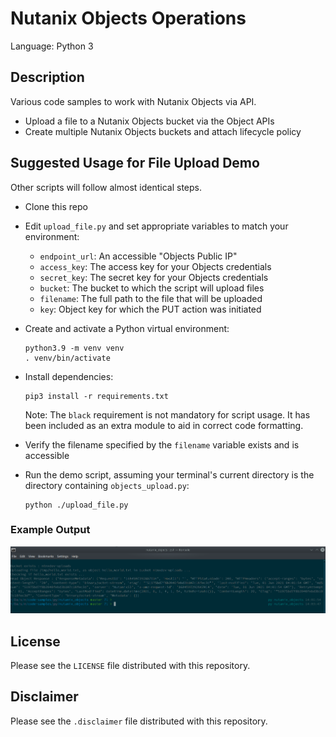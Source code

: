 # Nutanix Objects Operations

Language: Python 3

## Description

Various code samples to work with Nutanix Objects via API.

- Upload a file to a Nutanix Objects bucket via the Object APIs
- Create multiple Nutanix Objects buckets and attach lifecycle policy

## Suggested Usage for File Upload Demo

Other scripts will follow almost identical steps.

- Clone this repo
- Edit `upload_file.py` and set appropriate variables to match your environment:

  - `endpoint_url`: An accessible "Objects Public IP"
  - `access_key`: The access key for your Objects credentials
  - `secret_key`: The secret key for your Objects credentials
  - `bucket`: The bucket to which the script will upload files
  - `filename`: The full path to the file that will be uploaded
  - `key`: Object key for which the PUT action was initiated

- Create and activate a Python virtual environment:

  ```
  python3.9 -m venv venv
  . venv/bin/activate
  ```

- Install dependencies:

  ```
  pip3 install -r requirements.txt
  ```

  Note: The `black` requirement is not mandatory for script usage.  It has been included as an extra module to aid in correct code formatting.

- Verify the filename specified by the `filename` variable exists and is accessible
- Run the demo script, assuming your terminal's current directory is the directory containing `objects_upload.py`:

  ```
  python ./upload_file.py
  ```

### Example Output

![Upload files screenshot](./screenshot_upload_files.png)

## License

Please see the `LICENSE` file distributed with this repository.

## Disclaimer

Please see the `.disclaimer` file distributed with this repository.
